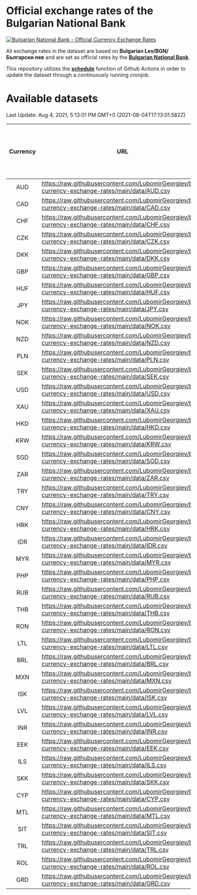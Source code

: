 # Official exchange rates of the Bulgarian National Bank

[![Bulgarian National Bank - Official Currency Exchange Rates](https://github.com/LubomirGeorgiev/bnb-currency-exchange-rates/actions/workflows/update-rates.yml/badge.svg?branch=main)](https://github.com/LubomirGeorgiev/bnb-currency-exchange-rates/actions/workflows/update-rates.yml)

All exchange rates in the dataset are based on **Bulgarian Lev/BGN/Български лев** and are set as official rates by the [**Bulgarian National Bank**](https://www.bnb.bg/Statistics/StExternalSector/StExchangeRates/StERForeignCurrencies/index.htm?toLang=_EN).

This repository utilizes the [**schedule**](https://docs.github.com/en/actions/reference/events-that-trigger-workflows) function of Github Actions in order to update the dataset through a continuously running cronjob.

# Available datasets

<!-- START LINKS (DO NOT EVER FU*ING DELETE THIS COMMENT FOR THE LOVE OF YOUR LIFE!!! IF YOU ARE CURIOS HOW IT WORKS, YOU CAN HAVE A LOOK AT ./src/updateReadme.ts) -->

Last Update: Aug 4, 2021, 5:13:01 PM GMT+0 (2021-08-04T17:13:01.582Z)

| Currency | URL                                                                                             | Number of records | Number of missing days that were filled in |
| :------: | ----------------------------------------------------------------------------------------------- | :---------------: | :----------------------------------------: |
|   AUD    | https://raw.githubusercontent.com/LubomirGeorgiev/bnb-currency-exchange-rates/main/data/AUD.csv |       7852        |                    2423                    |
|   CAD    | https://raw.githubusercontent.com/LubomirGeorgiev/bnb-currency-exchange-rates/main/data/CAD.csv |       7852        |                    2423                    |
|   CHF    | https://raw.githubusercontent.com/LubomirGeorgiev/bnb-currency-exchange-rates/main/data/CHF.csv |       7852        |                    2423                    |
|   CZK    | https://raw.githubusercontent.com/LubomirGeorgiev/bnb-currency-exchange-rates/main/data/CZK.csv |       7852        |                    2423                    |
|   DKK    | https://raw.githubusercontent.com/LubomirGeorgiev/bnb-currency-exchange-rates/main/data/DKK.csv |       7852        |                    2423                    |
|   GBP    | https://raw.githubusercontent.com/LubomirGeorgiev/bnb-currency-exchange-rates/main/data/GBP.csv |       7852        |                    2423                    |
|   HUF    | https://raw.githubusercontent.com/LubomirGeorgiev/bnb-currency-exchange-rates/main/data/HUF.csv |       7852        |                    2423                    |
|   JPY    | https://raw.githubusercontent.com/LubomirGeorgiev/bnb-currency-exchange-rates/main/data/JPY.csv |       7852        |                    2423                    |
|   NOK    | https://raw.githubusercontent.com/LubomirGeorgiev/bnb-currency-exchange-rates/main/data/NOK.csv |       7852        |                    2423                    |
|   NZD    | https://raw.githubusercontent.com/LubomirGeorgiev/bnb-currency-exchange-rates/main/data/NZD.csv |       7852        |                    2423                    |
|   PLN    | https://raw.githubusercontent.com/LubomirGeorgiev/bnb-currency-exchange-rates/main/data/PLN.csv |       7852        |                    2423                    |
|   SEK    | https://raw.githubusercontent.com/LubomirGeorgiev/bnb-currency-exchange-rates/main/data/SEK.csv |       7852        |                    2423                    |
|   USD    | https://raw.githubusercontent.com/LubomirGeorgiev/bnb-currency-exchange-rates/main/data/USD.csv |       7852        |                    2423                    |
|   XAU    | https://raw.githubusercontent.com/LubomirGeorgiev/bnb-currency-exchange-rates/main/data/XAU.csv |       7852        |                    2425                    |
|   HKD    | https://raw.githubusercontent.com/LubomirGeorgiev/bnb-currency-exchange-rates/main/data/HKD.csv |       7550        |                    2332                    |
|   KRW    | https://raw.githubusercontent.com/LubomirGeorgiev/bnb-currency-exchange-rates/main/data/KRW.csv |       7550        |                    2332                    |
|   SGD    | https://raw.githubusercontent.com/LubomirGeorgiev/bnb-currency-exchange-rates/main/data/SGD.csv |       7550        |                    2332                    |
|   ZAR    | https://raw.githubusercontent.com/LubomirGeorgiev/bnb-currency-exchange-rates/main/data/ZAR.csv |       7550        |                    2332                    |
|   TRY    | https://raw.githubusercontent.com/LubomirGeorgiev/bnb-currency-exchange-rates/main/data/TRY.csv |       6032        |                    1862                    |
|   CNY    | https://raw.githubusercontent.com/LubomirGeorgiev/bnb-currency-exchange-rates/main/data/CNY.csv |       5912        |                    1826                    |
|   HRK    | https://raw.githubusercontent.com/LubomirGeorgiev/bnb-currency-exchange-rates/main/data/HRK.csv |       5912        |                    1826                    |
|   IDR    | https://raw.githubusercontent.com/LubomirGeorgiev/bnb-currency-exchange-rates/main/data/IDR.csv |       5912        |                    1826                    |
|   MYR    | https://raw.githubusercontent.com/LubomirGeorgiev/bnb-currency-exchange-rates/main/data/MYR.csv |       5912        |                    1826                    |
|   PHP    | https://raw.githubusercontent.com/LubomirGeorgiev/bnb-currency-exchange-rates/main/data/PHP.csv |       5912        |                    1826                    |
|   RUB    | https://raw.githubusercontent.com/LubomirGeorgiev/bnb-currency-exchange-rates/main/data/RUB.csv |       5912        |                    1826                    |
|   THB    | https://raw.githubusercontent.com/LubomirGeorgiev/bnb-currency-exchange-rates/main/data/THB.csv |       5912        |                    1826                    |
|   RON    | https://raw.githubusercontent.com/LubomirGeorgiev/bnb-currency-exchange-rates/main/data/RON.csv |       5853        |                    1808                    |
|   LTL    | https://raw.githubusercontent.com/LubomirGeorgiev/bnb-currency-exchange-rates/main/data/LTL.csv |       5153        |                    1582                    |
|   BRL    | https://raw.githubusercontent.com/LubomirGeorgiev/bnb-currency-exchange-rates/main/data/BRL.csv |       4942        |                    1529                    |
|   MXN    | https://raw.githubusercontent.com/LubomirGeorgiev/bnb-currency-exchange-rates/main/data/MXN.csv |       4942        |                    1529                    |
|   ISK    | https://raw.githubusercontent.com/LubomirGeorgiev/bnb-currency-exchange-rates/main/data/ISK.csv |       4854        |                    1503                    |
|   LVL    | https://raw.githubusercontent.com/LubomirGeorgiev/bnb-currency-exchange-rates/main/data/LVL.csv |       4788        |                    1468                    |
|   INR    | https://raw.githubusercontent.com/LubomirGeorgiev/bnb-currency-exchange-rates/main/data/INR.csv |       4573        |                    1413                    |
|   EEK    | https://raw.githubusercontent.com/LubomirGeorgiev/bnb-currency-exchange-rates/main/data/EEK.csv |       4002        |                    1228                    |
|   ILS    | https://raw.githubusercontent.com/LubomirGeorgiev/bnb-currency-exchange-rates/main/data/ILS.csv |       3847        |                    1192                    |
|   SKK    | https://raw.githubusercontent.com/LubomirGeorgiev/bnb-currency-exchange-rates/main/data/SKK.csv |       2972        |                    914                     |
|   CYP    | https://raw.githubusercontent.com/LubomirGeorgiev/bnb-currency-exchange-rates/main/data/CYP.csv |       2906        |                    890                     |
|   MTL    | https://raw.githubusercontent.com/LubomirGeorgiev/bnb-currency-exchange-rates/main/data/MTL.csv |       2604        |                    799                     |
|   SIT    | https://raw.githubusercontent.com/LubomirGeorgiev/bnb-currency-exchange-rates/main/data/SIT.csv |       2544        |                    780                     |
|   TRL    | https://raw.githubusercontent.com/LubomirGeorgiev/bnb-currency-exchange-rates/main/data/TRL.csv |       1818        |                    559                     |
|   ROL    | https://raw.githubusercontent.com/LubomirGeorgiev/bnb-currency-exchange-rates/main/data/ROL.csv |       1697        |                    524                     |
|   GRD    | https://raw.githubusercontent.com/LubomirGeorgiev/bnb-currency-exchange-rates/main/data/GRD.csv |        361        |                    109                     |

<!-- END LINKS (DO NOT EVER FU*ING DELETE THIS COMMENT FOR THE LOVE OF YOUR LIFE!!! IF YOU ARE CURIOS HOW IT WORKS, YOU CAN HAVE A LOOK AT ./src/updateReadme.ts) -->
